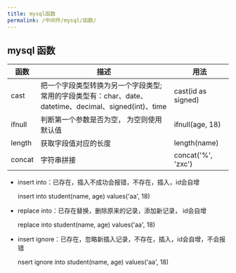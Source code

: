 ```yaml
---
title: mysql函数
permalink: /中间件/mysql/函数/
---
```




## mysql 函数

| 函数                      | 描述                        | 用法 |
|-------------------------------|---------------------------------|---|
| cast                         | 把一个字段类型转换为另一个字段类型;<br />常用的字段类型有：char、date、datetime、decimal、signed(int)、time |cast(id as signed)|
| ifnull | 判断第一个参数是否为空， 为空则使用默认值 | ifnull(age, 18) |
| length | 获取字段值对应的长度 | length(name) |
| concat | 字符串拼接 | concat('%', 'zxc') |


* insert into：已存在，插入不成功会报错，不存在，插入，id会自增

  insert into student(name, age) values('aa', 18)

* replace into：已存在替换，删除原来的记录，添加新记录， id会自增

  replace into student(name, age) values('aa', 18)

* insert ignore：已存在，忽略新插入记录，不存在，插入，id会自增，不会报错

  nsert ignore into student(name, age) values('aa', 18)











